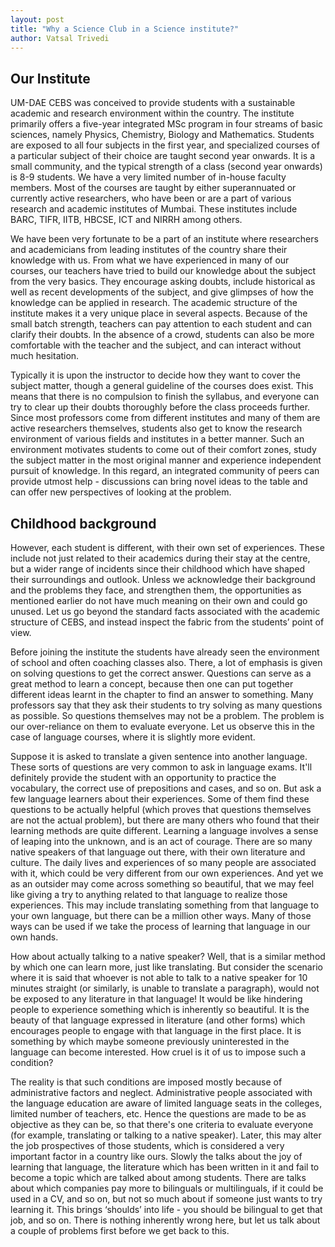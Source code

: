 ```yaml
---
layout: post
title: "Why a Science Club in a Science institute?"
author: Vatsal Trivedi
---
```


## Our Institute

UM-DAE CEBS was conceived to provide students with a sustainable academic and research environment within the country. The institute primarily offers a five-year integrated MSc program in four streams of basic sciences, namely Physics, Chemistry, Biology and Mathematics. Students are exposed to all four subjects in the first year, and specialized courses of a particular subject of their choice are taught second year onwards. It is a small community, and the typical strength of a class (second year onwards) is 8-9 students. We have a very limited number of in-house faculty members. Most of the courses are taught by either superannuated or currently active researchers, who have been or are a part of various research and academic institutes of Mumbai. These institutes include BARC, TIFR, IITB, HBCSE, ICT and NIRRH among others.

We have been very fortunate to be a part of an institute where researchers and academicians from leading institutes of the country share their knowledge with us. From what we have experienced in many of our courses, our teachers have tried to build our knowledge about the subject from the very basics. They encourage asking doubts, include historical as well as recent   developments of the subject, and give glimpses of how the knowledge can be applied in research. The academic structure of the institute makes it a very unique place in several aspects. Because of the small batch strength, teachers can pay attention to each student and can clarify their doubts. In the absence of a crowd, students can also be more comfortable with the teacher and the subject, and can interact without much hesitation.

Typically it is upon the instructor to decide how they want to cover the subject matter, though a general guideline of the courses does exist. This means that there is no compulsion to finish the syllabus, and everyone can try to clear up their doubts thoroughly before the class proceeds further. Since most professors come from different institutes and many of them are active researchers themselves, students also get to know the research environment of various fields and institutes in a better manner. Such an environment motivates students to come out of their comfort zones, study the subject matter in the most original manner and experience independent pursuit of knowledge. In this regard, an integrated community of peers can provide utmost help - discussions can bring novel ideas to the table and can offer new perspectives of looking at the problem.

## Childhood background

However, each student is different, with their own set of experiences. These include not just related to their academics during their stay at the centre, but a wider range of incidents since their childhood which have shaped their surroundings and outlook. Unless we acknowledge their background and the problems they face, and strengthen them, the opportunities as mentioned earlier do not have much meaning on their own and could go unused. Let us go beyond the standard facts associated with the academic structure of CEBS, and instead inspect the fabric from the students’ point of view.

Before joining the institute the students have already seen the environment of school and often coaching classes also. There, a lot of emphasis is given on solving questions to get the correct answer. Questions can serve as a great method to learn a concept, because then one can put together different ideas learnt in the chapter to find an answer to something. Many professors say that they ask their students to try solving as many questions as possible. So questions themselves may not be a problem. The problem is our over-reliance on them to evaluate everyone. Let us observe this in the case of language courses, where it is slightly more evident.

Suppose it is asked to translate a given sentence into another language. These sorts of questions are very common to ask in language exams. It'll definitely provide the student with an opportunity to practice the vocabulary, the correct use of prepositions and cases, and so on. But ask a few language learners about their experiences. Some of them find these questions to be actually helpful (which proves that questions themselves are not the actual problem), but there are many others who found that their learning methods are quite different. Learning a language involves a sense of leaping into the unknown, and is an act of courage. There are so many native speakers of that language out there, with their own literature and culture. The daily lives and experiences of so many people are associated with it, which could be very different from our own experiences. And yet we as an outsider may come across something so beautiful, that we may feel like giving a try to anything related to that language to realize those experiences. This may include translating something from that language to your own language, but there can be a million other ways. Many of those ways can be used if we take the process of learning that language in our own hands.

How about actually talking to a native speaker? Well, that is a similar method by which one can learn more, just like translating. But consider the scenario where it is said that whoever is not able to talk to a native speaker for 10 minutes straight (or similarly, is unable to translate a paragraph), would not be exposed to any literature in that language! It would be like hindering people to experience something which is inherently so beautiful. It is the beauty of that language expressed in literature (and other forms) which encourages people to engage with that language in the first place. It is something by which maybe someone previously uninterested in the language can become interested. How cruel is it of us to impose such a condition?

The reality is that such conditions are imposed mostly because of administrative factors and neglect. Administrative people associated with the language education are aware of limited language seats in the colleges, limited number of teachers, etc. Hence the questions are made to be as objective as they can be, so that there's one criteria to evaluate everyone (for example, translating or talking to a native speaker). Later, this may alter the job prospectives of those students, which is considered a very important factor in a country like ours. Slowly the talks about the joy of learning that language, the literature which has been written in it and fail to become a topic which are talked about among students. There are talks about which companies pay more to bilinguals or multilinguals, if it could be used in a CV, and so on, but not so much about if someone just wants to try learning it. This brings ‘shoulds’ into life - you should be bilingual to get that job, and so on. There is nothing inherently wrong here, but let us talk about a couple of problems first before we get back to this.

